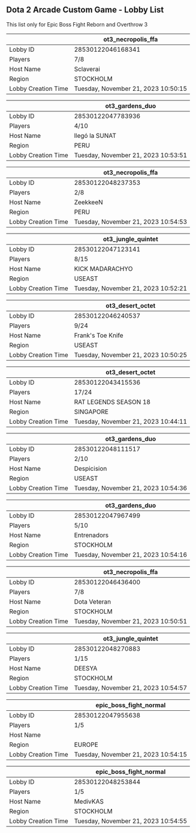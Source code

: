 ## Dota 2 Arcade Custom Game - Lobby List

This list only for Epic Boss Fight Reborn and Overthrow 3

|  | ot3_necropolis_ffa |
| ------ | ------ |
| Lobby ID | 28530122046168341 |
| Players | 7/8 |
| Host Name | Sclaverai |
| Region | STOCKHOLM |
| Lobby Creation Time | Tuesday, November 21, 2023 10:50:15 |


|  | ot3_gardens_duo |
| ------ | ------ |
| Lobby ID | 28530122047783936 |
| Players | 4/10 |
| Host Name | llegó la SUNAT |
| Region | PERU |
| Lobby Creation Time | Tuesday, November 21, 2023 10:53:51 |


|  | ot3_necropolis_ffa |
| ------ | ------ |
| Lobby ID | 28530122048237353 |
| Players | 2/8 |
| Host Name | ZeekkeeN |
| Region | PERU |
| Lobby Creation Time | Tuesday, November 21, 2023 10:54:53 |


|  | ot3_jungle_quintet |
| ------ | ------ |
| Lobby ID | 28530122047123141 |
| Players | 8/15 |
| Host Name | KICK MADARACHYO |
| Region | USEAST |
| Lobby Creation Time | Tuesday, November 21, 2023 10:52:21 |


|  | ot3_desert_octet |
| ------ | ------ |
| Lobby ID | 28530122046240537 |
| Players | 9/24 |
| Host Name | Frank's Toe Knife |
| Region | USEAST |
| Lobby Creation Time | Tuesday, November 21, 2023 10:50:25 |


|  | ot3_desert_octet |
| ------ | ------ |
| Lobby ID | 28530122043415536 |
| Players | 17/24 |
| Host Name | RAT LEGENDS SEASON 18 |
| Region | SINGAPORE |
| Lobby Creation Time | Tuesday, November 21, 2023 10:44:11 |


|  | ot3_gardens_duo |
| ------ | ------ |
| Lobby ID | 28530122048111517 |
| Players | 2/10 |
| Host Name | Despicision |
| Region | USEAST |
| Lobby Creation Time | Tuesday, November 21, 2023 10:54:36 |


|  | ot3_gardens_duo |
| ------ | ------ |
| Lobby ID | 28530122047967499 |
| Players | 5/10 |
| Host Name | Entrenadors |
| Region | STOCKHOLM |
| Lobby Creation Time | Tuesday, November 21, 2023 10:54:16 |


|  | ot3_necropolis_ffa |
| ------ | ------ |
| Lobby ID | 28530122046436400 |
| Players | 7/8 |
| Host Name | Dota Veteran |
| Region | STOCKHOLM |
| Lobby Creation Time | Tuesday, November 21, 2023 10:50:51 |


|  | ot3_jungle_quintet |
| ------ | ------ |
| Lobby ID | 28530122048270883 |
| Players | 1/15 |
| Host Name | DEESYA |
| Region | STOCKHOLM |
| Lobby Creation Time | Tuesday, November 21, 2023 10:54:57 |


|  | epic_boss_fight_normal |
| ------ | ------ |
| Lobby ID | 28530122047955638 |
| Players | 1/5 |
| Host Name | <blank> |
| Region | EUROPE |
| Lobby Creation Time | Tuesday, November 21, 2023 10:54:15 |


|  | epic_boss_fight_normal |
| ------ | ------ |
| Lobby ID | 28530122048253844 |
| Players | 1/5 |
| Host Name | MedivKAS |
| Region | STOCKHOLM |
| Lobby Creation Time | Tuesday, November 21, 2023 10:54:55 |


